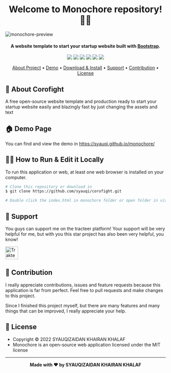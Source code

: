 <h1 align="center">Welcome to Monochore repository! 👋🏻</h1>

![monochore-preview](https://user-images.githubusercontent.com/46257169/173159524-fc3b8fdc-13ae-408d-a898-8bed8bab742d.png)

<p></p>

<h4 align="center">A website template to start your startup website built with <a href="https://getbootstrap.com/" target="_blank">Bootstrap</a>.
</h4>

<p></p>

<p align="center">
	<img src="https://img.shields.io/github/issues/syauqi/monochore?style=flat-square">
	<img src="https://img.shields.io/github/stars/syauqi/monochore?style=flat-square"> 
	<img src="https://img.shields.io/github/forks/syauqi/monochore?style=flat-square">
	<img src="https://img.shields.io/github/license/syauqi/monochore?style=flat-square">
	<img src="https://img.shields.io/badge/maintained%3F-no-red.svg?style=flat-square">
	<img src="https://img.shields.io/github/followers/syauqi.svg?style=flat-square&label=followers">
</p>

<p align="center">
  <a href="#about">About Project</a> •
  <a href="#demo">Demo</a> •
  <a href="#download">Download & Install</a> •
  <a href="#support">Support</a> •
  <a href="#contribution">Contribution</a> •
  <a href="#license">License</a>
</p>

<p></p>

<h2 id="about">🔲 About Corofight</h2>
A free open-source website template and production ready to start your startup website easily and blazingly fast by just changing the assets and text

<p></p>

<h2 id="demo">🏠 Demo Page</h2>

You can find and view the demo in https://syauqi.github.io/monochore/

<p></p>

<h2 id="download">🐱‍💻 How to Run & Edit it Locally</h2>

To run this application or web, at least one web browser is installed on your computer.

```bash
# Clone this repository or download in
$ git clone https://github.com/syauqi/corofight.git

# Double click the index.html in monochore folder or open folder in visual studio code or another IDE you use to edit it!

```

<p></p>

<h2 id="dukungan">💌 Support</h2>

You guys can support me on the tracteer platform! Your support will be very helpful for me, but with you this star project has also been very helpful, you know!

<p></p>

<a href="https://trakteer.id/syaufy" target="_blank"><img id="wse-buttons-preview" src="https://cdn.trakteer.id/images/embed/trbtn-red-5.png" height="40" style="border:0px;height:40px;" alt="Trakteer Saya"></a>

<p></p>

<h2 id="kontribusi">🤝 Contribution</h2>

I really appreciate contributions, issues and feature requests because this application is far from perfect. Feel free to pull requests and make changes to this project.

Since I finished this project myself, but there are many features and many things that can be improved, I really appreciate your help.

<p></p>

<h2 id="lisensi">📝 License</h2>

- Copyright © 2022 SYAUQIZAIDAN KHAIRAN KHALAF
- Monochore is an open-source web application licensed under the MIT license

---

**<p align="center">Made with ❤️ by SYAUQIZAIDAN KHAIRAN KHALAF</p>**
